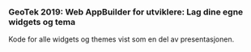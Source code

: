 ### GeoTek 2019: Web AppBuilder for utviklere: Lag dine egne widgets og tema

Kode for alle widgets og themes vist som en del av presentasjonen.
